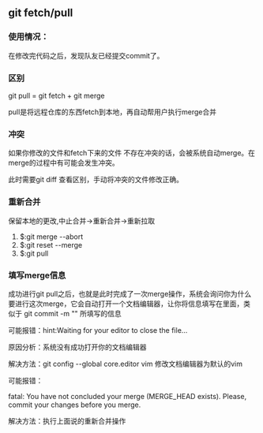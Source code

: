 ## git fetch/pull

### 使用情况：

在修改完代码之后，发现队友已经提交commit了。

### 区别

git pull = git fetch + git merge

pull是将远程仓库的东西fetch到本地，再自动帮用户执行merge合并

### 冲突

如果你修改的文件和fetch下来的文件 不存在冲突的话，会被系统自动merge。在merge的过程中有可能会发生冲突。

此时需要git diff 查看区别，手动将冲突的文件修改正确。

### 重新合并

保留本地的更改,中止合并->重新合并->重新拉取

1. $:git merge --abort
2. $:git reset --merge
3. $:git pull

### 填写merge信息

成功进行git pull之后，也就是此时完成了一次merge操作，系统会询问你为什么要进行这次merge，它会自动打开一个文档编辑器，让你将信息填写在里面，类似于 git commit -m "" 所填写的信息

可能报错：hint:Waiting for your editor to close the file… 

原因分析：系统没有成功打开你的文档编辑器

解决方法：git config --global core.editor vim 修改文档编辑器为默认的vim



可能报错：

fatal: You have not concluded your merge (MERGE_HEAD exists).
Please, commit your changes before you merge.

解决方法：执行上面说的重新合并操作